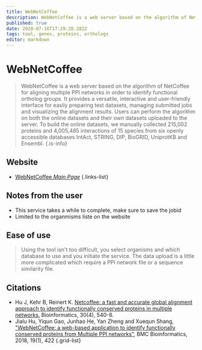 ```yaml
---
title: WebNetCoffee
description: WebNetCoffee is a web server based on the algorithm of NetCoffee for aligning multiple PPI networks in order to identify functional ortholog groups.
published: true
date: 2020-07-16T17:29:28.282Z
tags: tool, genes, proteins, orthologs
editor: markdown
---
```


# WebNetCoffee

> WebNetCoffee is a web server based on the algorithm of NetCoffee for aligning multiple PPI networks in order to identify functional ortholog groups. It provides a versatile, interactive and user-friendly interface for easily preparing test datasets, managing submitted jobs and visualizing the alignment results. Users can perform the algorithm on both the online datasets and their own datasets uploaded to the server. To build the online datasets, we manually collected 215,002 proteins and 4,005,485 interactions of 15 species from six openly accessible databases IntAct, STRING, DIP, BioGRID, UniprotKB and Ensembl.
{.is-info}

 

## Website 

- [WebNetCoffee *Main Page*](http://www.nwpu-bioinformatics.com/WebNetCoffee/index.php)
 {.links-list}

## Notes from the user
- This service takes a while to complete, make sure to save the jobid
- Limited to the organmisms liste on the website

## Ease of use
> Using the tool isn't too difficult, you select organisms and which database to use and you initiate the service. The data upload is a little more complicated which require a PPI network file or a sequence similarity file.

## Citations

- Hu J, Kehr B, Reinert K. [Netcoffee: a fast and accurate global alignment approach to identify functionally conserved proteins in multiple networks.](https://academic.oup.com/bioinformatics/article/30/4/540/204711) Bioinformatics, 30(4), 540-8.
- Jialu Hu, Yiqun Gao, Junhao He, Yan Zheng and Xuequn Shang, ["WebNetCoffee: a web-based application to identify functionally conserved proteins from Multiple PPI networks"](https://bmcbioinformatics.biomedcentral.com/articles/10.1186/s12859-018-2443-4), BMC Bioinformatics, 2018, 19(1), 422
{.grid-list}
